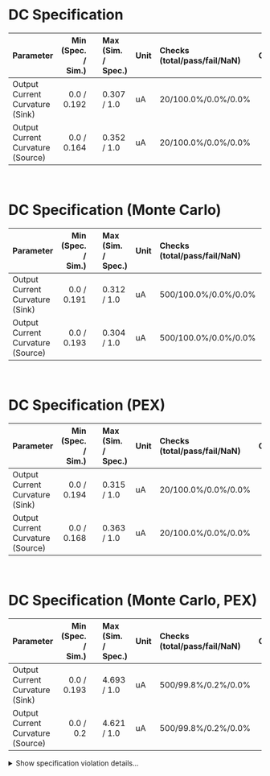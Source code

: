 
# DC Specification<br>

| Parameter | Min (Spec. / Sim.) |      | Max (Sim. / Spec.) | Unit | Checks (total/pass/fail/NaN) | Comment |
| :-------- | -----------------: | :--: | :----------------- | :--- | :--------------------------- | ------- |
| Output Current Curvature (Sink) | 0.0 / 0.192 | <svg height="20" width="150"><polyline points="3.0,3,3.0,17,147.0,17,147.0,3" style="fill:none;stroke:gray;stroke-width:1" /><polyline points="75.0,10.0,75.0,17" style="fill:none;stroke:gray;stroke-width:1" /><polyline points="30.5882112,10.0,47.1529344,10.0" style="stroke:green;stroke-width:2" /><circle cx="30.5882112" cy="10.0" r="3" style="fill:green;stroke:green;stroke-width:0" /><circle cx="47.1529344" cy="10.0" r="3" style="fill:green;stroke:green;stroke-width:0" /></svg> | 0.307 / 1.0 | uA | 20/100.0%/0.0%/0.0% |  |
| Output Current Curvature (Source) | 0.0 / 0.164 | <svg height="20" width="150"><polyline points="3.0,3,3.0,17,147.0,17,147.0,3" style="fill:none;stroke:gray;stroke-width:1" /><polyline points="75.0,10.0,75.0,17" style="fill:none;stroke:gray;stroke-width:1" /><polyline points="26.6045232,10.0,53.7230928,10.0" style="stroke:green;stroke-width:2" /><circle cx="26.6045232" cy="10.0" r="3" style="fill:green;stroke:green;stroke-width:0" /><circle cx="53.7230928" cy="10.0" r="3" style="fill:green;stroke:green;stroke-width:0" /></svg> | 0.352 / 1.0 | uA | 20/100.0%/0.0%/0.0% |  |

<br>


# DC Specification (Monte Carlo)<br>

| Parameter | Min (Spec. / Sim.) |      | Max (Sim. / Spec.) | Unit | Checks (total/pass/fail/NaN) | Comment |
| :-------- | -----------------: | :--: | :----------------- | :--- | :--------------------------- | ------- |
| Output Current Curvature (Sink) | 0.0 / 0.191 | <svg height="20" width="150"><polyline points="3.0,3,3.0,17,147.0,17,147.0,3" style="fill:none;stroke:gray;stroke-width:1" /><polyline points="75.0,10.0,75.0,17" style="fill:none;stroke:gray;stroke-width:1" /><polyline points="30.482198399999998,10.0,47.946576,10.0" style="stroke:green;stroke-width:2" /><circle cx="30.482198399999998" cy="10.0" r="3" style="fill:green;stroke:green;stroke-width:0" /><circle cx="47.946576" cy="10.0" r="3" style="fill:green;stroke:green;stroke-width:0" /></svg> | 0.312 / 1.0 | uA | 500/100.0%/0.0%/0.0% |  |
| Output Current Curvature (Source) | 0.0 / 0.193 | <svg height="20" width="150"><polyline points="3.0,3,3.0,17,147.0,17,147.0,3" style="fill:none;stroke:gray;stroke-width:1" /><polyline points="75.0,10.0,75.0,17" style="fill:none;stroke:gray;stroke-width:1" /><polyline points="30.7857216,10.0,46.8034608,10.0" style="stroke:green;stroke-width:2" /><circle cx="30.7857216" cy="10.0" r="3" style="fill:green;stroke:green;stroke-width:0" /><circle cx="46.8034608" cy="10.0" r="3" style="fill:green;stroke:green;stroke-width:0" /></svg> | 0.304 / 1.0 | uA | 500/100.0%/0.0%/0.0% |  |

<br>


# DC Specification (PEX)<br>

| Parameter | Min (Spec. / Sim.) |      | Max (Sim. / Spec.) | Unit | Checks (total/pass/fail/NaN) | Comment |
| :-------- | -----------------: | :--: | :----------------- | :--- | :--------------------------- | ------- |
| Output Current Curvature (Sink) | 0.0 / 0.194 | <svg height="20" width="150"><polyline points="3.0,3,3.0,17,147.0,17,147.0,3" style="fill:none;stroke:gray;stroke-width:1" /><polyline points="75.0,10.0,75.0,17" style="fill:none;stroke:gray;stroke-width:1" /><polyline points="30.936936000000003,10.0,48.430300800000005,10.0" style="stroke:green;stroke-width:2" /><circle cx="30.936936000000003" cy="10.0" r="3" style="fill:green;stroke:green;stroke-width:0" /><circle cx="48.430300800000005" cy="10.0" r="3" style="fill:green;stroke:green;stroke-width:0" /></svg> | 0.315 / 1.0 | uA | 20/100.0%/0.0%/0.0% |  |
| Output Current Curvature (Source) | 0.0 / 0.168 | <svg height="20" width="150"><polyline points="3.0,3,3.0,17,147.0,17,147.0,3" style="fill:none;stroke:gray;stroke-width:1" /><polyline points="75.0,10.0,75.0,17" style="fill:none;stroke:gray;stroke-width:1" /><polyline points="27.2274384,10.0,55.3129968,10.0" style="stroke:green;stroke-width:2" /><circle cx="27.2274384" cy="10.0" r="3" style="fill:green;stroke:green;stroke-width:0" /><circle cx="55.3129968" cy="10.0" r="3" style="fill:green;stroke:green;stroke-width:0" /></svg> | 0.363 / 1.0 | uA | 20/100.0%/0.0%/0.0% |  |

<br>


# DC Specification (Monte Carlo, PEX)<br>

| Parameter | Min (Spec. / Sim.) |      | Max (Sim. / Spec.) | Unit | Checks (total/pass/fail/NaN) | Comment |
| :-------- | -----------------: | :--: | :----------------- | :--- | :--------------------------- | ------- |
| Output Current Curvature (Sink) | 0.0 / 0.193 | <svg height="20" width="150"><polyline points="3.0,3,3.0,17,33.6846578202514,17,33.6846578202514,3" style="fill:none;stroke:gray;stroke-width:1" /><polyline points="18.3423289101257,10.0,18.3423289101257,17" style="fill:none;stroke:gray;stroke-width:1" /><polyline points="8.919908184684989,10.0,147.0,10.0" style="stroke:red;stroke-width:2" /><circle cx="8.919908184684989" cy="10.0" r="3" style="fill:red;stroke:red;stroke-width:0" /><circle cx="147.0" cy="10.0" r="3" style="fill:red;stroke:red;stroke-width:0" /></svg> | 4.693 / 1.0 | uA | 500/99.8%/0.2%/0.0% |  |
| Output Current Curvature (Source) | 0.0 / 0.2 | <svg height="20" width="150"><polyline points="3.0,3,3.0,17,34.16211984648328,17,34.16211984648328,3" style="fill:none;stroke:gray;stroke-width:1" /><polyline points="18.58105992324164,10.0,18.58105992324164,17" style="fill:none;stroke:gray;stroke-width:1" /><polyline points="9.228120480545856,10.0,147.0,10.0" style="stroke:red;stroke-width:2" /><circle cx="9.228120480545856" cy="10.0" r="3" style="fill:red;stroke:red;stroke-width:0" /><circle cx="147.0" cy="10.0" r="3" style="fill:red;stroke:red;stroke-width:0" /></svg> | 4.621 / 1.0 | uA | 500/99.8%/0.2%/0.0% |  |

<details><summary>Show specification violation details...</summary>

> **FAIL:** Specification violation for parameter "Output Current Curvature (Sink)":<br>
> **FAIL:** group:ff_mm file:work/sim/vthref/vthref_tb.4_dcext/batch_2/ff_mm/dc.csv Index:2 <br>

> **FAIL:** Specification violation for parameter "Output Current Curvature (Source)":<br>
> **FAIL:** group:ff_mm file:work/sim/vthref/vthref_tb.4_dcext/batch_2/ff_mm/dc.csv Index:2 <br>
</details><br>


